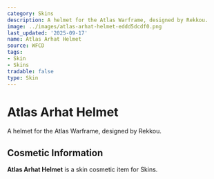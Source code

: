 ```yaml
---
category: Skins
description: A helmet for the Atlas Warframe, designed by Rekkou.
image: ../images/atlas-arhat-helmet-eddd5dcdf0.png
last_updated: '2025-09-17'
name: Atlas Arhat Helmet
source: WFCD
tags:
- Skin
- Skins
tradable: false
type: Skin
---
```


# Atlas Arhat Helmet

A helmet for the Atlas Warframe, designed by Rekkou.

## Cosmetic Information

**Atlas Arhat Helmet** is a skin cosmetic item for Skins.

